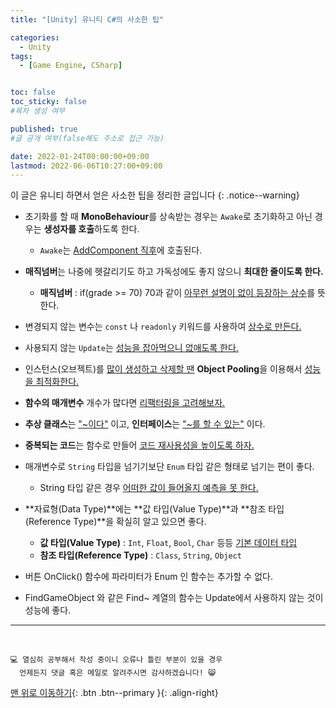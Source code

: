 ```yaml
---
title: "[Unity] 유니티 C#의 사소한 팁" 

categories:
  - Unity
tags:
  - [Game Engine, CSharp]


toc: false
toc_sticky: false
#목차 생성 여부

published: true
#글 공개 여부(false해도 주소로 접근 가능)

date: 2022-01-24T00:00:00+09:00
lastmod: 2022-06-06T10:27:00+09:00
---
```


이 글은 유니티 하면서 얻은 사소한 팁을 정리한 글입니다
{: .notice--warning}

- 초기화를 할 때 **MonoBehaviour**를 상속받는 경우는 `Awake`로 초기화하고 아닌 경우는 **생성자를 호출**하도록 한다.
  - `Awake`는 <u>AddComponent 직후</u>에 호출된다.
  

- **매직넘버**는 나중에 헷갈리기도 하고 가독성에도 좋지 않으니 **최대한 줄이도록 한다.**
  - **매직넘버** : if(grade >= 70) 70과 같이 <u>아무런 설명이 없이 등장하는 상수</u>를 뜻한다.
  

- 변경되지 않는 변수는 `const` 나 `readonly` 키워드를 사용하여 <u>상수로 만든다.</u>


- 사용되지 않는 `Update`는 <u>성능을 잡아먹으니 없애도록 한다.</u>


- 인스턴스(오브젝트)를 <u>많이 생성하고 삭제할 땐</u> **Object Pooling**을 이용해서 <u>성능을 최적화한다.</u>


- **함수의 매개변수** 개수가 많다면 <u>리팩터링을 고려해보자.</u>


- **추상 클래스**는 <u>"~이다"</u> 이고, **인터페이스**는 <u>"~를 할 수 있는"</u> 이다.


- **중복되는 코드**는 함수로 만들어 <u>코드 재사용성을 높이도록 하자.</u>


- 매개변수로 `String` 타입을 넘기기보단 `Enum` 타입 같은 형태로 넘기는 편이 좋다.
  - String 타입 같은 경우 <u>어떠한 값이 들어올지 예측을 못 한다.</u>


- **자료형(Data Type)**에는 **값 타입(Value Type)**과 **참조 타입(Reference Type)**을 확실히 알고 있으면 좋다.
  - **값 타입(Value Type)** : `Int`, `Float`, `Bool`, `Char` 등등 <u>기본 데이터 타입</u>
  - **참조 타입(Reference Type)** : `Class`, `String`, `Object`

- 버튼 OnClick() 함수에 파라미터가 Enum 인 함수는 추가할 수 없다.

- FindGameObject 와 같은 Find~ 계열의 함수는 Update에서 사용하지 않는 것이 성능에 좋다.

***
<br>

    💻 열심히 공부해서 작성 중이니 오류나 틀린 부분이 있을 경우 
      언제든지 댓글 혹은 메일로 알려주시면 감사하겠습니다! 😸

[맨 위로 이동하기](#){: .btn .btn--primary }{: .align-right}